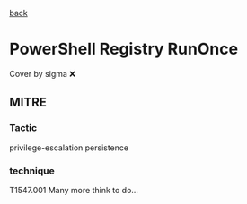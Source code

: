 [back](../index.md)
# PowerShell Registry RunOnce
Cover by sigma :x: 
## MITRE
### Tactic
privilege-escalation
persistence
### technique
T1547.001
Many more think to do...